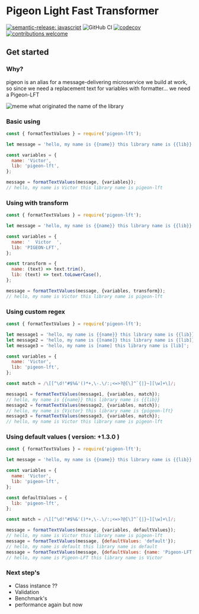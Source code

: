 # Pigeon Light Fast Transformer

[![semantic-release: javascript](https://img.shields.io/badge/semantic--release-javascript-e10079?logo=semantic-release)](https://github.com/semantic-release/semantic-release)
![GitHub CI](https://github.com/victorportize/pigeon-lft/actions/workflows/ci.yml/badge.svg)
[![codecov](https://codecov.io/gh/VictorPortize/pigeon-lft/branch/main/graph/badge.svg?token=UH94ASW3Q6)](https://codecov.io/gh/VictorPortize/pigeon-lft)
[![contributions welcome](https://img.shields.io/badge/contributions-welcome-brightgreen.svg?style=flat)](https://github.com/dwyl/esta/issues)



## Get started

### Why? 

pigeon is an alias for a message-delivering microservice we build at work, so since we need a replacement text for variables with formatter... we need a Pigeon-LFT

![meme what originated the name of the library](https://media.tenor.com/xBk3W_f99MIAAAAC/is-this-a-pigeon-butterfly.gif)
### Basic using

```javascript
const { formatTextValues } = require('pigeon-lft');

let message = 'hello, my name is {{name}} this library name is {{lib}}';

const variables = {
  name: 'Victor',
  lib: 'pigeon-lft',
};

message = formatTextValues(message, {variables});
// hello, my name is Victor this library name is pigeon-lft
```

### Using with transform

```javascript
const { formatTextValues } = require('pigeon-lft');

let message = 'hello, my name is {{name}} this library name is {{lib}}';

const variables = {
  name: '  Victor  ',
  lib: 'PIGEON-LFT',
};

const transform = {
  name: (text) => text.trim(),
  lib: (text) => text.toLowerCase(),
};

message = formatTextValues(message, {variables, transform});
// hello, my name is Victor this library name is pigeon-lft
```

### Using custom regex  

```javascript
const { formatTextValues } = require('pigeon-lft');

let message1 = 'hello, my name is {{name}} this library name is {{lib}}';
let message2 = 'hello, my name is {[name]} this library name is {[lib]}';
let message3 = 'hello, my name is [name] this library name is [lib]';

const variables = {
  name: 'Victor',
  lib: 'pigeon-lft',
};

const match = /\[[^\d!"#$%&'()*+,\-.\/:;<=>?@[\]^`{|}~][\w]+\]/;

message1 = formatTextValues(message1, {variables, match});
// hello, my name is {{name}} this library name is {{lib}}
message2 = formatTextValues(message2, {variables, match});
// hello, my name is {Victor} this library name is {pigeon-lft}
message3 = formatTextValues(message3, {variables, match});
// hello, my name is Victor this library name is pigeon-lft
```

### Using default values ( version: +1.3.0 )

```javascript
const { formatTextValues } = require('pigeon-lft');

let message = 'hello, my name is {{name}} this library name is {{lib}}';

const variables = {
  name: 'Victor',
  lib: 'pigeon-lft',
};

const defaultValues = {
  lib: 'pigeon-lft',
};

const match = /\[[^\d!"#$%&'()*+,\-.\/:;<=>?@[\]^`{|}~][\w]+\]/;

message = formatTextValues(message, {variables, defaultValues});
// hello, my name is Victor this library name is pigeon-lft
message = formatTextValues(message, {defaultValues: 'default'});
// hello, my name is default this library name is default
message = formatTextValues(message, {defaultValues: {name: 'Pigeon-LFT', lib: "Victor"}});
// hello, my name is Pigeon-LFT this library name is Victor
```

### Next step's

- Class instance ??
- Validation
- Benchmark's
- performance again but now 